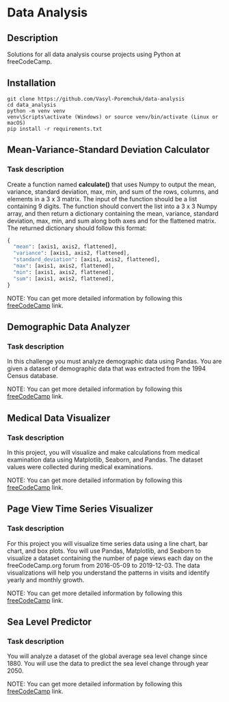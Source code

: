 # Data Analysis

## Description

Solutions for all data analysis course projects using Python at freeCodeCamp.

## Installation

```shell
git clone https://github.com/Vasyl-Poremchuk/data-analysis
cd data_analysis
python -m venv venv
venv\Scripts\activate (Windows) or source venv/bin/activate (Linux or macOS)
pip install -r requirements.txt
```

## Mean-Variance-Standard Deviation Calculator

### Task description

Create a function named **calculate()** that uses Numpy to output the mean, variance, standard deviation, max, min, and sum of the rows, columns, and elements in a 3 x 3 matrix.
The input of the function should be a list containing 9 digits. The function should convert the list into a 3 x 3 Numpy array, and then return a dictionary containing the mean, variance, standard deviation, max, min, and sum along both axes and for the flattened matrix.
The returned dictionary should follow this format:
```python
{
  "mean": [axis1, axis2, flattened],
  "variance": [axis1, axis2, flattened],
  "standard_deviation": [axis1, axis2, flattened],
  "max": [axis1, axis2, flattened],
  "min": [axis1, axis2, flattened],
  "sum": [axis1, axis2, flattened],
}
```

NOTE: You can get more detailed information by following this [freeCodeCamp](https://www.freecodecamp.org/learn/data-analysis-with-python/data-analysis-with-python-projects/mean-variance-standard-deviation-calculator) link.

## Demographic Data Analyzer

### Task description

In this challenge you must analyze demographic data using Pandas. You are given a dataset of demographic data that was extracted from the 1994 Census database.

NOTE: You can get more detailed information by following this [freeCodeCamp](https://www.freecodecamp.org/learn/data-analysis-with-python/data-analysis-with-python-projects/demographic-data-analyzer) link.

## Medical Data Visualizer

### Task description

In this project, you will visualize and make calculations from medical examination data using Matplotlib, Seaborn, and Pandas. The dataset values were collected during medical examinations.

NOTE: You can get more detailed information by following this [freeCodeCamp](https://www.freecodecamp.org/learn/data-analysis-with-python/data-analysis-with-python-projects/medical-data-visualizer) link.

## Page View Time Series Visualizer

### Task description

For this project you will visualize time series data using a line chart, bar chart, and box plots. You will use Pandas, Matplotlib, and Seaborn to visualize a dataset containing the number of page views each day on the freeCodeCamp.org forum from 2016-05-09 to 2019-12-03. The data visualizations will help you understand the patterns in visits and identify yearly and monthly growth.

NOTE: You can get more detailed information by following this [freeCodeCamp](https://www.freecodecamp.org/learn/data-analysis-with-python/data-analysis-with-python-projects/page-view-time-series-visualizer) link.

## Sea Level Predictor

### Task description

You will analyze a dataset of the global average sea level change since 1880. You will use the data to predict the sea level change through year 2050.

NOTE: You can get more detailed information by following this [freeCodeCamp](https://www.freecodecamp.org/learn/data-analysis-with-python/data-analysis-with-python-projects/sea-level-predictor) link.
